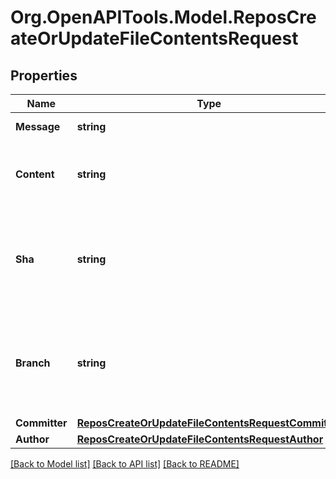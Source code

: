 # Org.OpenAPITools.Model.ReposCreateOrUpdateFileContentsRequest

## Properties

Name | Type | Description | Notes
------------ | ------------- | ------------- | -------------
**Message** | **string** | The commit message. | 
**Content** | **string** | The new file content, using Base64 encoding. | 
**Sha** | **string** | **Required if you are updating a file**. The blob SHA of the file being replaced. | [optional] 
**Branch** | **string** | The branch name. Default: the repository’s default branch (usually &#x60;master&#x60;) | [optional] 
**Committer** | [**ReposCreateOrUpdateFileContentsRequestCommitter**](ReposCreateOrUpdateFileContentsRequestCommitter.md) |  | [optional] 
**Author** | [**ReposCreateOrUpdateFileContentsRequestAuthor**](ReposCreateOrUpdateFileContentsRequestAuthor.md) |  | [optional] 

[[Back to Model list]](../README.md#documentation-for-models) [[Back to API list]](../README.md#documentation-for-api-endpoints) [[Back to README]](../README.md)

